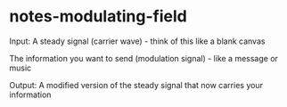 # notes-modulating-field

Input:
A steady signal (carrier wave) - think of this like a blank canvas

The information you want to send (modulation signal) - like a message or music

Output:
A modified version of the steady signal that now carries your information
